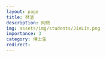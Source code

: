 ```yaml
---
layout: page
title: 林洁
description: 网络
img: assets/img/students/JieLin.png
importance: 3
category: 博士生
redirect:
---
```

